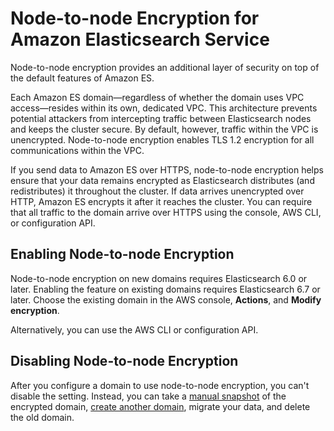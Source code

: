 # Node\-to\-node Encryption for Amazon Elasticsearch Service<a name="ntn"></a>

Node\-to\-node encryption provides an additional layer of security on top of the default features of Amazon ES\.

Each Amazon ES domain—regardless of whether the domain uses VPC access—resides within its own, dedicated VPC\. This architecture prevents potential attackers from intercepting traffic between Elasticsearch nodes and keeps the cluster secure\. By default, however, traffic within the VPC is unencrypted\. Node\-to\-node encryption enables TLS 1\.2 encryption for all communications within the VPC\.

If you send data to Amazon ES over HTTPS, node\-to\-node encryption helps ensure that your data remains encrypted as Elasticsearch distributes \(and redistributes\) it throughout the cluster\. If data arrives unencrypted over HTTP, Amazon ES encrypts it after it reaches the cluster\. You can require that all traffic to the domain arrive over HTTPS using the console, AWS CLI, or configuration API\.

## Enabling Node\-to\-node Encryption<a name="enabling-ntn"></a>

Node\-to\-node encryption on new domains requires Elasticsearch 6\.0 or later\. Enabling the feature on existing domains requires Elasticsearch 6\.7 or later\. Choose the existing domain in the AWS console, **Actions**, and **Modify encryption**\.

Alternatively, you can use the AWS CLI or configuration API\.

## Disabling Node\-to\-node Encryption<a name="disabling-ntn"></a>

After you configure a domain to use node\-to\-node encryption, you can't disable the setting\. Instead, you can take a [manual snapshot](es-managedomains-snapshots.md) of the encrypted domain, [create another domain](es-createupdatedomains.md#es-createdomains), migrate your data, and delete the old domain\.
